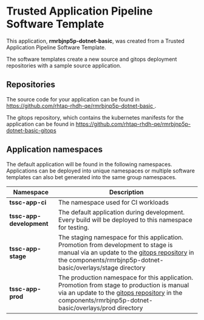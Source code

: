 # Trusted Application Pipeline Software Template

This application, **rmrbjnp5p-dotnet-basic**, was created from a Trusted Application Pipeline Software Template.

The software templates create a new source and gitops deployment repositories with a sample source application. 

## Repositories

The source code for your application can be found in [https://github.com/rhtap-rhdh-qe/rmrbjnp5p-dotnet-basic ](https://github.com/rhtap-rhdh-qe/rmrbjnp5p-dotnet-basic ).
 
The gitops repository, which contains the kubernetes manifests for the application can be found in 
[https://github.com/rhtap-rhdh-qe/rmrbjnp5p-dotnet-basic-gitops ](https://github.com/rhtap-rhdh-qe/rmrbjnp5p-dotnet-basic-gitops ) 

## Application namespaces 

The default application will be found in the following namespaces. Applications can be deployed into unique namespaces or multiple software templates can also bet generated into the same group namespaces.  

|  Namespace   |  Description   |  
| -------- | -------- |
| **tssc-app-ci** | The namespace used for CI workloads |
| **tssc-app-development** | The default application during development. Every build will be deployed to this namespace for testing. |
| **tssc-app-stage** | The staging namespace for this application. Promotion from development to stage is manual via an update to the [gitops repository](https://github.com/rhtap-rhdh-qe/rmrbjnp5p-dotnet-basic-gitops ) in the components/rmrbjnp5p-dotnet-basic/overlays/stage directory |
| **tssc-app-prod** | The production namespace for this application. Promotion from stage to production is manual via an update to the [gitops repository](https://github.com/rhtap-rhdh-qe/rmrbjnp5p-dotnet-basic-gitops ) in the components/rmrbjnp5p-dotnet-basic/overlays/prod directory |